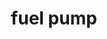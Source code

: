 ---
layout: smileys&emotion
title: fuel pump
emoji: fuel_pump
permalink: ⛽.html
image: assets/img/3moji/fuel_pump.png
---